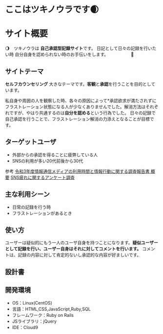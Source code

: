 # ここはツキノウラです🌒

# サイト概要
🌖　ツキノウラは **自己承認型記録サイト**です。
    日記として日々の記録を行いたい時
    自分自身を認められない時のお手伝いをします。
　　　　　🐇
## サイトテーマ


 **セルフカウンセリング** 大きなテーマです。**客観**と**承認**を行うことを目的としています。
 
  私自身や周囲の人を観察した時、各々の原因によって*承認欲求が満たされずにフラストレーション状態になる人が少なくありませんでした。解消方法はそれぞれですが、やはり共通するのは**自分を認める**という行為でした。
  日々の記録で自己承認を行うことで、フラストレーション解消の力添えとなることが目標です。

## ターゲットユーザ
- 外部からの承認を得ることに疲弊している人
- SNSの利用が多い20代前後から30代

参考
[令和3年度情報通信メディアの利用時間と情報行動に関する調査報告書 概要](https://www.soumu.go.jp/main_content/000831289.pdf)
[SNS疲れに関するアンケート調査](https://www.asmarq.co.jp/data/mr201903sns-tired/)


## 主な利用シーン
- 日常の記録を行う時
- フラストレーションがあるとき

## 使い方
ユーザーは疑似的にもう一人のユーザ自身を持つことになります。**疑似ユーザーとして記録を行い、ユーザー自身はそれに対してコメントを行います。** コメントは、記録の内容に対して肯定的ないし承認的な内容が好ましいです。

## 設計書


## 開発環境
- OS：Linux(CentOS)
- 言語：HTML,CSS,JavaScript,Ruby,SQL
- フレームワーク：Ruby on Rails
- JSライブラリ：jQuery
- IDE：Cloud9

